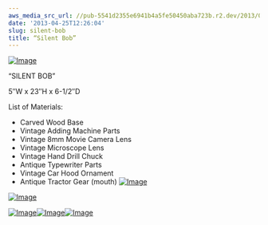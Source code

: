```yaml
---
aws_media_src_url: //pub-5541d2355e6941b4a5fe50450aba723b.r2.dev/2013/04/silentbob-angle.jpg
date: '2013-04-25T12:26:04'
slug: silent-bob
title: “Silent Bob”
---
```


 [![Image](//pub-5541d2355e6941b4a5fe50450aba723b.r2.dev/2013/04/silentbob-angle.jpg?w=487)](//pub-5541d2355e6941b4a5fe50450aba723b.r2.dev/2013/04/silentbob-angle.jpg)

 “SILENT BOB”

 5″W x 23″H x 6-1/2″D

 List of Materials:

  * Carved Wood Base
 * Vintage Adding Machine Parts
 * Vintage 8mm Movie Camera Lens
 * Vintage Microscope Lens
 * Vintage Hand Drill Chuck
 * Antique Typewriter Parts
 * Vintage Car Hood Ornament
 * Antique Tractor Gear (mouth)
  [![Image](//pub-5541d2355e6941b4a5fe50450aba723b.r2.dev/2013/04/silentbob.jpg?w=487)](//pub-5541d2355e6941b4a5fe50450aba723b.r2.dev/2013/04/silentbob.jpg)

 [![Image](//pub-5541d2355e6941b4a5fe50450aba723b.r2.dev/2013/04/silentbob-close.jpg?w=487)](//pub-5541d2355e6941b4a5fe50450aba723b.r2.dev/2013/04/silentbob-close.jpg)

 [![Image](//pub-5541d2355e6941b4a5fe50450aba723b.r2.dev/2013/04/silentbob-top.jpg?w=487)](//pub-5541d2355e6941b4a5fe50450aba723b.r2.dev/2013/04/silentbob-top.jpg)[![Image](//pub-5541d2355e6941b4a5fe50450aba723b.r2.dev/2013/04/silentbob-mid.jpg?w=487)](//pub-5541d2355e6941b4a5fe50450aba723b.r2.dev/2013/04/silentbob-mid.jpg)[![Image](//pub-5541d2355e6941b4a5fe50450aba723b.r2.dev/2013/04/silentbob-lower.jpg?w=487)](//pub-5541d2355e6941b4a5fe50450aba723b.r2.dev/2013/04/silentbob-lower.jpg)